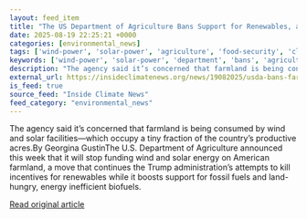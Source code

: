 ```yaml
---
layout: feed_item
title: "The US Department of Agriculture Bans Support for Renewables, a Lifeline for Farmers"
date: 2025-08-19 22:25:21 +0000
categories: [environmental_news]
tags: ['wind-power', 'solar-power', 'agriculture', 'food-security', 'clean-energy', 'renewable-energy', 'fossil-fuels', 'emissions']
keywords: ['wind-power', 'solar-power', 'department', 'bans', 'agriculture', 'food-security', 'clean-energy']
description: "The agency said it’s concerned that farmland is being consumed by wind and solar facilities—which occupy a tiny fraction of the country’s productive acres"
external_url: https://insideclimatenews.org/news/19082025/usda-bans-farm-renewables-support/
is_feed: true
source_feed: "Inside Climate News"
feed_category: "environmental_news"
---
```


The agency said it’s concerned that farmland is being consumed by wind and solar facilities—which occupy a tiny fraction of the country’s productive acres.By Georgina GustinThe U.S. Department of Agriculture announced this week that it will stop funding wind and solar energy on American farmland, a move that continues the Trump administration’s attempts to kill incentives for renewables while it boosts support for fossil fuels and land-hungry, energy inefficient biofuels.

[Read original article](https://insideclimatenews.org/news/19082025/usda-bans-farm-renewables-support/)
